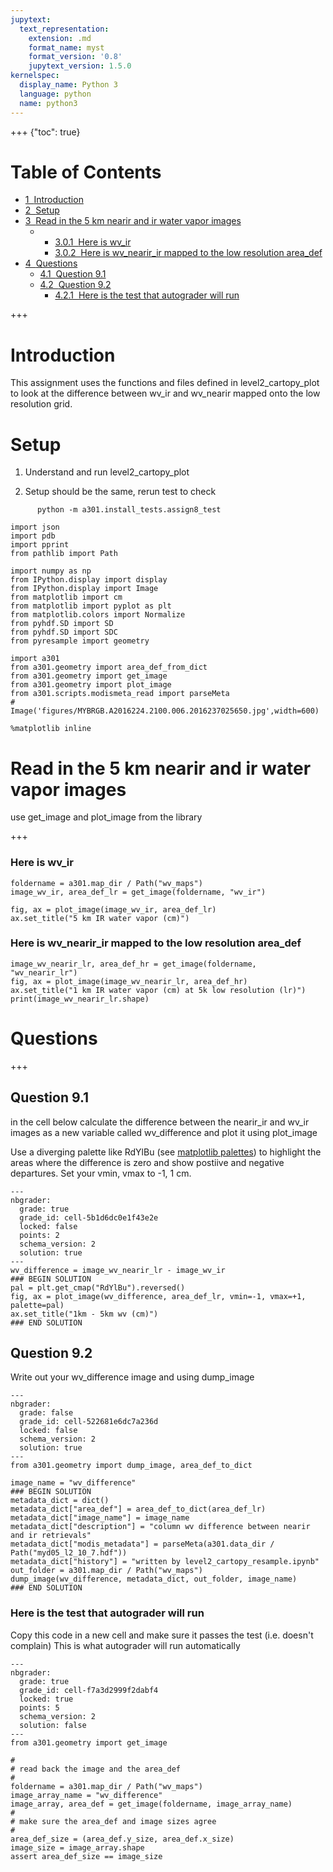 ```yaml
---
jupytext:
  text_representation:
    extension: .md
    format_name: myst
    format_version: '0.8'
    jupytext_version: 1.5.0
kernelspec:
  display_name: Python 3
  language: python
  name: python3
---
```


+++ {"toc": true}

<h1>Table of Contents<span class="tocSkip"></span></h1>
<div class="toc"><ul class="toc-item"><li><span><a href="#Introduction" data-toc-modified-id="Introduction-1"><span class="toc-item-num">1&nbsp;&nbsp;</span>Introduction</a></span></li><li><span><a href="#Setup" data-toc-modified-id="Setup-2"><span class="toc-item-num">2&nbsp;&nbsp;</span>Setup</a></span></li><li><span><a href="#Read-in-the-5-km-nearir-and-ir-water-vapor-images" data-toc-modified-id="Read-in-the-5-km-nearir-and-ir-water-vapor-images-3"><span class="toc-item-num">3&nbsp;&nbsp;</span>Read in the 5 km nearir and ir water vapor images</a></span><ul class="toc-item"><li><ul class="toc-item"><li><span><a href="#Here-is-wv_ir" data-toc-modified-id="Here-is-wv_ir-3.0.1"><span class="toc-item-num">3.0.1&nbsp;&nbsp;</span>Here is wv_ir</a></span></li><li><span><a href="#Here-is-wv_nearir_ir-mapped-to-the-low-resolution-area_def" data-toc-modified-id="Here-is-wv_nearir_ir-mapped-to-the-low-resolution-area_def-3.0.2"><span class="toc-item-num">3.0.2&nbsp;&nbsp;</span>Here is wv_nearir_ir mapped to the low resolution area_def</a></span></li></ul></li></ul></li><li><span><a href="#Questions" data-toc-modified-id="Questions-4"><span class="toc-item-num">4&nbsp;&nbsp;</span>Questions</a></span><ul class="toc-item"><li><span><a href="#Question-9.1" data-toc-modified-id="Question-9.1-4.1"><span class="toc-item-num">4.1&nbsp;&nbsp;</span>Question 9.1</a></span></li><li><span><a href="#Question-9.2" data-toc-modified-id="Question-9.2-4.2"><span class="toc-item-num">4.2&nbsp;&nbsp;</span>Question 9.2</a></span><ul class="toc-item"><li><span><a href="#Here-is-the-test-that-autograder-will-run" data-toc-modified-id="Here-is-the-test-that-autograder-will-run-4.2.1"><span class="toc-item-num">4.2.1&nbsp;&nbsp;</span>Here is the test that autograder will run</a></span></li></ul></li></ul></li></ul></div>

+++

# Introduction

This assignment uses the functions and files defined in level2_cartopy_plot to look
at the difference between wv_ir and wv_nearir mapped onto the low resolution
grid.

# Setup

1. Understand  and run level2_cartopy_plot

1. Setup should be the same, rerun test to check

```
      python -m a301.install_tests.assign8_test
```

```{code-cell}
import json
import pdb
import pprint
from pathlib import Path

import numpy as np
from IPython.display import display
from IPython.display import Image
from matplotlib import cm
from matplotlib import pyplot as plt
from matplotlib.colors import Normalize
from pyhdf.SD import SD
from pyhdf.SD import SDC
from pyresample import geometry

import a301
from a301.geometry import area_def_from_dict
from a301.geometry import get_image
from a301.geometry import plot_image
from a301.scripts.modismeta_read import parseMeta
# Image('figures/MYBRGB.A2016224.2100.006.2016237025650.jpg',width=600)
```

```{code-cell}
%matplotlib inline
```

# Read in the 5 km nearir and ir water vapor images


use get_image and plot_image from the library

+++

### Here is wv_ir

```{code-cell}
foldername = a301.map_dir / Path("wv_maps")
image_wv_ir, area_def_lr = get_image(foldername, "wv_ir")
```

```{code-cell}
fig, ax = plot_image(image_wv_ir, area_def_lr)
ax.set_title("5 km IR water vapor (cm)")
```

### Here is wv_nearir_ir mapped to the low resolution area_def

```{code-cell}
image_wv_nearir_lr, area_def_hr = get_image(foldername, "wv_nearir_lr")
fig, ax = plot_image(image_wv_nearir_lr, area_def_hr)
ax.set_title("1 km IR water vapor (cm) at 5k low resolution (lr)")
print(image_wv_nearir_lr.shape)
```

# Questions

+++

## Question 9.1

in the cell below calculate the difference between the nearir_ir and wv_ir
images as a new variable called wv_difference and plot
it using plot_image

Use a diverging palette like RdYlBu (see [matplotlib palettes](https://matplotlib.org/tutorials/colors/colormaps.html))
to highlight the areas where the difference is zero and show postiive and negative departures.
Set your vmin, vmax to -1, 1  cm.

```{code-cell}
---
nbgrader:
  grade: true
  grade_id: cell-5b1d6dc0e1f43e2e
  locked: false
  points: 2
  schema_version: 2
  solution: true
---
wv_difference = image_wv_nearir_lr - image_wv_ir
### BEGIN SOLUTION
pal = plt.get_cmap("RdYlBu").reversed()
fig, ax = plot_image(wv_difference, area_def_lr, vmin=-1, vmax=+1, palette=pal)
ax.set_title("1km - 5km wv (cm)")
### END SOLUTION
```

## Question 9.2

Write out your wv_difference image and using dump_image

```{code-cell}
---
nbgrader:
  grade: false
  grade_id: cell-522681e6dc7a236d
  locked: false
  schema_version: 2
  solution: true
---
from a301.geometry import dump_image, area_def_to_dict

image_name = "wv_difference"
### BEGIN SOLUTION
metadata_dict = dict()
metadata_dict["area_def"] = area_def_to_dict(area_def_lr)
metadata_dict["image_name"] = image_name
metadata_dict["description"] = "column wv difference between nearir and ir retrievals"
metadata_dict["modis_metadata"] = parseMeta(a301.data_dir / Path("myd05_l2_10_7.hdf"))
metadata_dict["history"] = "written by level2_cartopy_resample.ipynb"
out_folder = a301.map_dir / Path("wv_maps")
dump_image(wv_difference, metadata_dict, out_folder, image_name)
### END SOLUTION
```

### Here is the test that autograder will run

Copy this code in a new cell and make sure it passes the test (i.e. doesn't complain)
This is what autograder will run automatically

```{code-cell}
---
nbgrader:
  grade: true
  grade_id: cell-f7a3d2999f2dabf4
  locked: true
  points: 5
  schema_version: 2
  solution: false
---
from a301.geometry import get_image

#
# read back the image and the area_def
#
foldername = a301.map_dir / Path("wv_maps")
image_array_name = "wv_difference"
image_array, area_def = get_image(foldername, image_array_name)
#
# make sure the area_def and image sizes agree
#
area_def_size = (area_def.y_size, area_def.x_size)
image_size = image_array.shape
assert area_def_size == image_size
```
